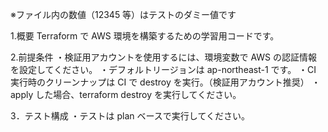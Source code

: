 ※ファイル内の数値（12345 等）はテストのダミー値です

1.概要
Terraform で AWS 環境を構築するための学習用コードです。

2.前提条件
・検証用アカウントを使用するには、環境変数で AWS の認証情報を設定してください。
・デフォルトリージョンは ap-northeast-1 です。
・CI 実行時のクリーンナップは CI で destroy を実行。（検証用アカウント推奨）
・apply した場合、terraform destroy を実行してください。

3．テスト構成
・テストは plan ベースで実行してください。
